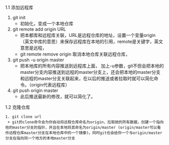 1.1 添加远程库

1. git init 
   + 初始化，变成一个本地仓库
2. git remote add origin URL 
   + 把本都库和远程库关联，URL是远程仓库的地址，设置一个变量origin（英文中库的意思）来保存远程库在本地的引用，remote是关键字，英文意思是远程，
   + git remote remove origin 取消本地仓库关联远程仓库，
3. git push -u origin master
   + 把本地库的所有内容推送到远程库上面， 加上-u参数，git不但会把本地的master分支内容推送到远程的master分支上，还会把本地的master分支和远程的master分支关联起来，在以后的推送或者拉取时就可以简化命令。（origin代表远程库）
4. git push origin master
   + 此后推送最新的修改，就可以简化了。

1.2 克隆仓库

 	1. git clone url
     + git的clone命令会为你自动将远程仓库命名为origin，拉取她的所有数据，创建一个指向他的master分支的指针，并且在本地将其命名为origin/master (origin/master可以看作远程仓库master分支在本地仓库中的一个镜像)。同时git也会给你一个与origin/master分支在指向同一个地方的本地master分支